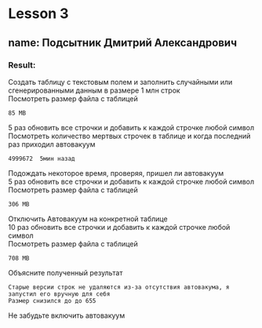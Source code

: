 # Lesson 3  
## name: Подсытник Дмитрий Александрович  
### Result:
Создать таблицу с текстовым полем и заполнить случайными или сгенерированными данным в размере 1 млн строк  
Посмотреть размер файла с таблицей  
``` 
85 MB
```
5 раз обновить все строчки и добавить к каждой строчке любой символ  
Посмотреть количество мертвых строчек в таблице и когда последний раз приходил автовакуум
```
4999672  5мин назад
```
Подождать некоторое время, проверяя, пришел ли автовакуум  
5 раз обновить все строчки и добавить к каждой строчке любой символ    
Посмотреть размер файла с таблицей  
```
306 MB
```
Отключить Автовакуум на конкретной таблице    
10 раз обновить все строчки и добавить к каждой строчке любой символ    
Посмотреть размер файла с таблицей      

```
708 MB
```
Объясните полученный результат  
```
Старые версии строк не удаляются из-за отсутствия автовакума, я запустил его вручную для себя
Размер снизился до до 655
``````


Не забудьте включить автовакуум  